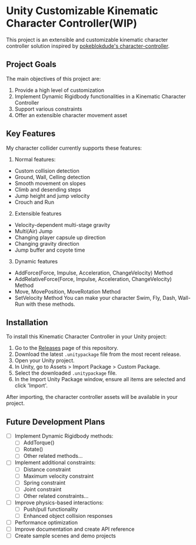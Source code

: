 # Unity Customizable Kinematic Character Controller(WIP)

This project is an extensible and customizable kinematic character controller solution inspired by [pokeblokdude's character-controller](https://github.com/pokeblokdude/character-controller).

## Project Goals

The main objectives of this project are:

1. Provide a high level of customization
2. Implement Dynamic Rigidbody functionalities in a Kinematic Character Controller
3. Support various constraints
4. Offer an extensible character movement asset

## Key Features

My character collider currently supports these features:

1. Normal features:
- Custom collision detection
- Ground, Wall, Celling detection
- Smooth movement on slopes
- Climb and desending steps
- Jump height and jump velocity
- Crouch and Run

2. Extensible features
- Velocity-dependent multi-stage gravity
- Multi(Air) Jump
- Changing player capsule up direction
- Changing gravity direction
- Jump buffer and coyote time


3. Dynamic features
- AddForce(Force, Impulse, Acceleration, ChangeVelocity) Method
- AddRelativeForce(Force, Impulse, Acceleration, ChangeVelocity) Method
- Move, MovePosition, MoveRotation Method
- SetVelocity Method
You can make your character Swim, Fly, Dash, Wall-Run with these methods.



## Installation

To install this Kinematic Character Controller in your Unity project:

1. Go to the [Releases](https://github.com/WoojinKim1225/KinematicCharacterController/releases) page of this repository.
2. Download the latest `.unitypackage` file from the most recent release.
3. Open your Unity project.
4. In Unity, go to Assets > Import Package > Custom Package.
5. Select the downloaded `.unitypackage` file.
6. In the Import Unity Package window, ensure all items are selected and click 'Import'.

After importing, the character controller assets will be available in your project.


## Future Development Plans

- [ ] Implement Dynamic Rigidbody methods:
  - [ ] AddTorque()
  - [ ] Rotate()
  - [ ] Other related methods...
- [ ] Implement additional constraints:
  - [ ] Distance constraint
  - [ ] Maximum velocity constraint
  - [ ] Spring constraint
  - [ ] Joint constraint
  - [ ] Other related constraints...
- [ ] Improve physics-based interactions:
  - [ ] Push/pull functionality
  - [ ] Enhanced object collision responses
- [ ] Performance optimization
- [ ] Improve documentation and create API reference
- [ ] Create sample scenes and demo projects
